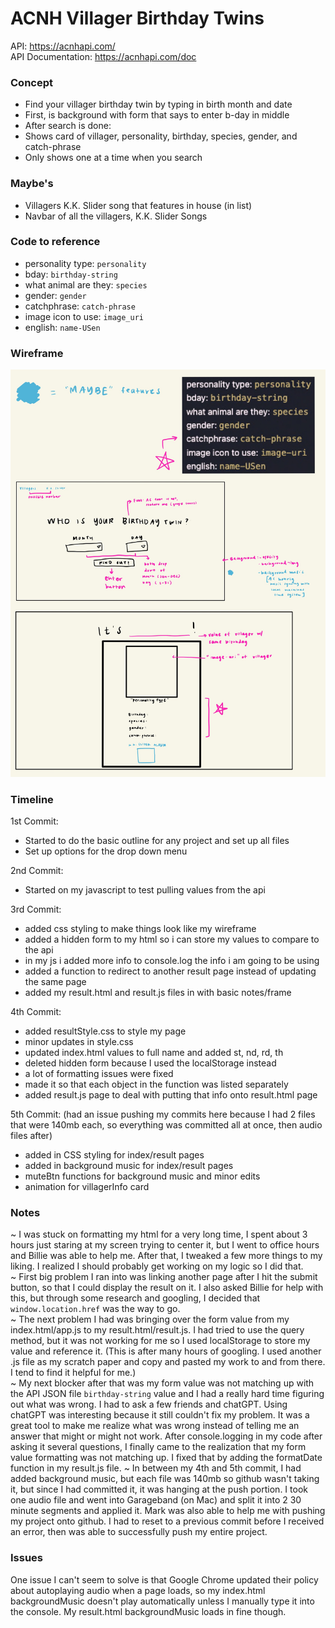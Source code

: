 # ACNH Villager Birthday Twins

API: https://acnhapi.com/ <br>
API Documentation: https://acnhapi.com/doc

### Concept
- Find your villager birthday twin by typing in birth month and date
- First, is background with form that says to enter b-day in middle
- After search is done:
- Shows card of villager, personality, birthday, species, gender, and catch-phrase
- Only shows one at a time when you search


### Maybe's
- Villagers K.K. Slider song that features in house (in list)
- Navbar of all the villagers, K.K. Slider Songs


### Code to reference
- personality type: `personality`
- bday: `birthday-string`
- what animal are they: `species`
- gender: `gender`
- catchphrase: `catch-phrase`
- image icon to use: `image_uri`
- english: `name-USen`

### Wireframe
![img2](images/General%20Assembly-3.jpg)

### Timeline 
1st Commit: 
- Started to do the basic outline for any project and set up all files
- Set up options for the drop down menu

2nd Commit:
- Started on my javascript to test pulling values from the api

3rd Commit:
- added css styling to make things look like my wireframe
- added a hidden form to my html so i can store my values to compare to the api
- in my js i added more info to console.log the info i am going to be using
- added a function to redirect to another result page instead of updating the same page
- added my result.html and result.js files in with basic notes/frame

4th Commit:
- added resultStyle.css to style my page
- minor updates in style.css
- updated index.html values to full name and added st, nd, rd, th
- deleted hidden form because I used the localStorage instead
- a lot of formatting issues were fixed
- made it so that each object in the function was listed separately 
- added result.js page to deal with putting that info onto result.html page

5th Commit: (had an issue pushing my commits here because I had 2 files that were 140mb each, so everything
was committed all at once, then audio files after)
-  added in CSS styling for index/result pages
- added in background music for index/result pages
- muteBtn functions for background music and minor edits
- animation for villagerInfo card

### Notes
~ I was stuck on formatting my html for a very long time, I spent about 3 hours just staring at my screen trying to center it, but
I went to office hours and Billie was able to help me. After that, I tweaked a few more things to my liking. I realized I should
probably get working on my logic so I did that. <br>
~ First big problem I ran into was linking another page after I hit the submit button, so that I could display the result on it. I also
asked Billie for help with this, but through some research and googling, I decided that `window.location.href` was the way to go. <br>
~ The next problem I had was bringing over the form value from my index.html/app.js to my result.html/result.js.
I had tried to use the query method, but it was not working for me so I used localStorage to store my value and reference it.
(This is after many hours of googling. I used another .js file as my scratch paper and copy and pasted my work to and from there. 
I tend to find it helpful for me.) <br>
~ My next blocker after that was my form value was not matching up with the API JSON file `birthday-string` value and I had a really
hard time figuring out what was wrong. I had to ask a few friends and chatGPT. Using chatGPT was interesting because it still couldn't fix my problem. It was a great tool to make me realize what was wrong instead of telling me an answer that might or might not work. After console.logging in my code after asking it several questions, I finally came to the realization that my form value formatting was
not matching up. I fixed that by adding the formatDate function in my result.js file. 
~ In between my 4th and 5th commit, I had added background music, but each file was 140mb so github wasn't taking it, but since I had committed it, it was hanging at the push portion. 
I took one audio file and went into Garageband (on Mac) and split it into 2 30 minute segments and applied it. Mark was also able to help me with pushing my project onto github. I had to
reset to a previous commit before I received an error, then was able to successfully push my entire project.


### Issues
One issue I can't seem to solve is that Google Chrome updated their policy about autoplaying audio when a page loads, so my index.html backgroundMusic doesn't play automatically unless I 
manually type it into the console. My result.html backgroundMusic loads in fine though. 
